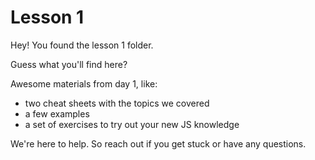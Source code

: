 # Lesson 1

Hey! You found the lesson 1 folder.

Guess what you'll find here?

Awesome materials from day 1, like:

* two cheat sheets with the topics we covered
* a few examples
* a set of exercises to try out your new JS knowledge

We're here to help.  So reach out if you get stuck or have any questions.
